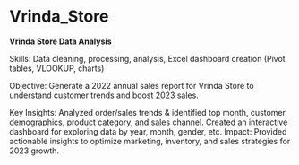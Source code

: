 # Vrinda_Store

**Vrinda Store Data Analysis**

Skills: Data cleaning, processing, analysis, Excel dashboard creation (Pivot tables, VLOOKUP, charts)

Objective: Generate a 2022 annual sales report for Vrinda Store to understand customer trends and boost 2023 sales.

Key Insights:
Analyzed order/sales trends & identified top month, customer demographics, product category, and sales channel.
Created an interactive dashboard for exploring data by year, month, gender, etc.
Impact: Provided actionable insights to optimize marketing, inventory, and sales strategies for 2023 growth.
